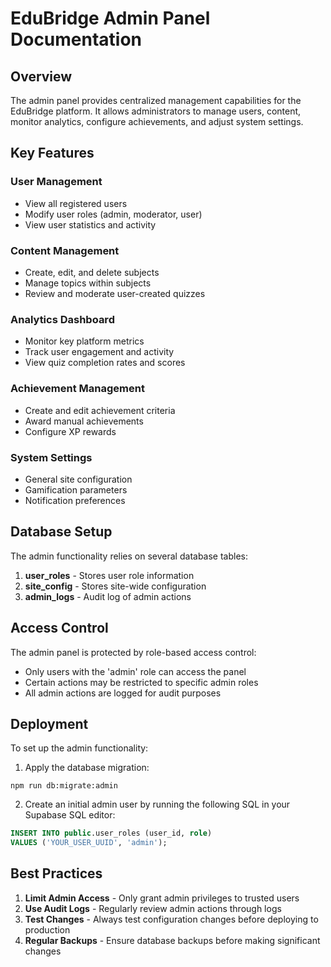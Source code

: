# EduBridge Admin Panel Documentation

## Overview

The admin panel provides centralized management capabilities for the EduBridge platform. It allows administrators to manage users, content, monitor analytics, configure achievements, and adjust system settings.

## Key Features

### User Management

- View all registered users
- Modify user roles (admin, moderator, user)
- View user statistics and activity

### Content Management

- Create, edit, and delete subjects
- Manage topics within subjects
- Review and moderate user-created quizzes

### Analytics Dashboard

- Monitor key platform metrics
- Track user engagement and activity
- View quiz completion rates and scores

### Achievement Management

- Create and edit achievement criteria
- Award manual achievements
- Configure XP rewards

### System Settings

- General site configuration
- Gamification parameters
- Notification preferences

## Database Setup

The admin functionality relies on several database tables:

1. **user_roles** - Stores user role information
2. **site_config** - Stores site-wide configuration
3. **admin_logs** - Audit log of admin actions

## Access Control

The admin panel is protected by role-based access control:

- Only users with the 'admin' role can access the panel
- Certain actions may be restricted to specific admin roles
- All admin actions are logged for audit purposes

## Deployment

To set up the admin functionality:

1. Apply the database migration:

```
npm run db:migrate:admin
```

2. Create an initial admin user by running the following SQL in your Supabase SQL editor:

```sql
INSERT INTO public.user_roles (user_id, role)
VALUES ('YOUR_USER_UUID', 'admin');
```

## Best Practices

1. **Limit Admin Access** - Only grant admin privileges to trusted users
2. **Use Audit Logs** - Regularly review admin actions through logs
3. **Test Changes** - Always test configuration changes before deploying to production
4. **Regular Backups** - Ensure database backups before making significant changes

